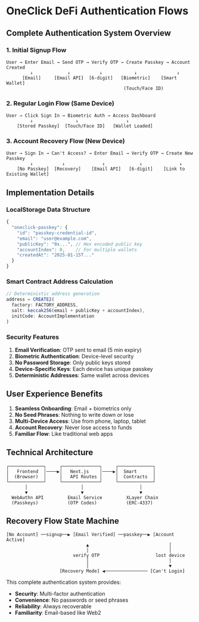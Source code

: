 # OneClick DeFi Authentication Flows

## Complete Authentication System Overview

### 1. Initial Signup Flow
```
User → Enter Email → Send OTP → Verify OTP → Create Passkey → Account Created
         ↓             ↓           ↓            ↓               ↓
      [Email]     [Email API]  [6-digit]   [Biometric]    [Smart Wallet]
                                            (Touch/Face ID)
```

### 2. Regular Login Flow (Same Device)
```
User → Click Sign In → Biometric Auth → Access Dashboard
         ↓                ↓                  ↓
    [Stored Passkey]  [Touch/Face ID]   [Wallet Loaded]
```

### 3. Account Recovery Flow (New Device)
```
User → Sign In → Can't Access? → Enter Email → Verify OTP → Create New Passkey
         ↓           ↓              ↓             ↓              ↓
    [No Passkey]  [Recovery]    [Email API]   [6-digit]    [Link to Existing Wallet]
```

## Implementation Details

### LocalStorage Data Structure
```javascript
{
  "oneclick-passkey": {
    "id": "passkey-credential-id",
    "email": "user@example.com",
    "publicKey": "0x...", // Hex encoded public key
    "accountIndex": 0,    // For multiple wallets
    "createdAt": "2025-01-15T..."
  }
}
```

### Smart Contract Address Calculation
```javascript
// Deterministic address generation
address = CREATE2(
  factory: FACTORY_ADDRESS,
  salt: keccak256(email + publicKey + accountIndex),
  initCode: AccountImplementation
)
```

### Security Features
1. **Email Verification**: OTP sent to email (5 min expiry)
2. **Biometric Authentication**: Device-level security
3. **No Password Storage**: Only public keys stored
4. **Device-Specific Keys**: Each device has unique passkey
5. **Deterministic Addresses**: Same wallet across devices

## User Experience Benefits

1. **Seamless Onboarding**: Email + biometrics only
2. **No Seed Phrases**: Nothing to write down or lose
3. **Multi-Device Access**: Use from phone, laptop, tablet
4. **Account Recovery**: Never lose access to funds
5. **Familiar Flow**: Like traditional web apps

## Technical Architecture

```
┌─────────────┐     ┌──────────────┐     ┌─────────────┐
│   Frontend  │────▶│   Next.js    │────▶│  Smart      │
│  (Browser)  │     │   API Routes │     │  Contracts  │
└─────────────┘     └──────────────┘     └─────────────┘
       │                    │                     │
       ▼                    ▼                     ▼
  WebAuthn API         Email Service         XLayer Chain
  (Passkeys)           (OTP Codes)           (ERC-4337)
```

## Recovery Flow State Machine

```
[No Account] ──signup──▶ [Email Verified] ──passkey──▶ [Account Active]
                              ▲                              │
                              │                              │
                         verify OTP                     lost device
                              │                              │
                              │                              ▼
                    [Recovery Mode] ◀──────────────── [Can't Login]
```

This complete authentication system provides:
- **Security**: Multi-factor authentication
- **Convenience**: No passwords or seed phrases
- **Reliability**: Always recoverable
- **Familiarity**: Email-based like Web2